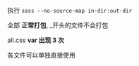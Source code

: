 执行 `sass --no-source-map in-dir:out-dir`

全部 **正常打包**, _开头的文件不会打包

all.css **var 出现 3 次**

各文件可以单独直接使用

